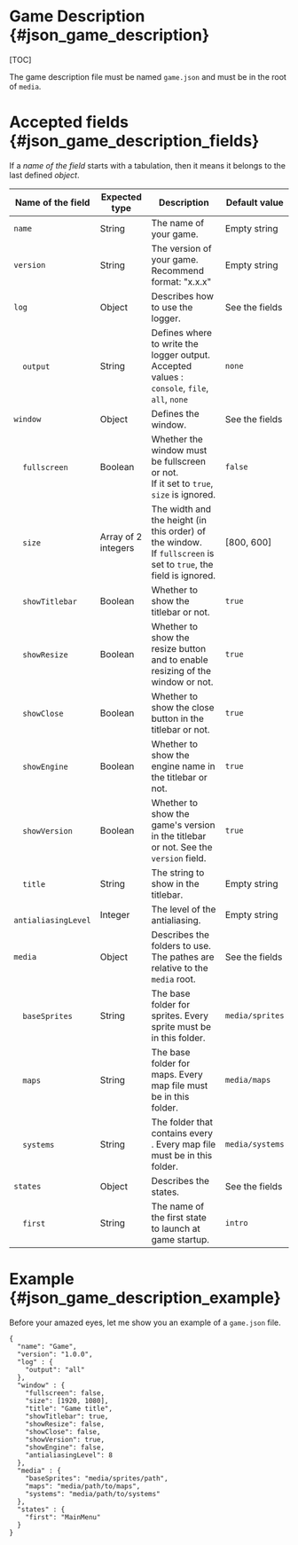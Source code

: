 Game Description      {#json_game_description}
===
[TOC]

The game description file must be named `game.json` and must be in the root of `media`.

# Accepted fields     {#json_game_description_fields}
If a _name of the field_ starts with a tabulation, then it means it belongs to the last defined _object_.

| Name of the field         | Expected type       | Description                                                                                                         | Default value  |
|-------------------        |---------------      |-----------------------------------------------------                                                                |----------------|
| `name`                    | String              | The name of your game.                                                                                              | Empty string   |
| `version`                 | String              | The version of your game. Recommend format: "x.x.x"                                                                 | Empty string   |
| `log`                     | Object              | Describes how to use the logger.                                                                                    | See the fields |
|  &emsp;`output`           | String              | Defines where to write the logger output.<br/>Accepted values : `console`, `file`, `all`, `none`                | `none`         |
| `window`                  | Object              | Defines the window.                                                                                                 | See the fields |
| &emsp;`fullscreen`        | Boolean             | Whether the window must be fullscreen or not.<br/>If it set to `true`, `size` is ignored.                          | `false`        |
| &emsp;`size`              | Array of 2 integers | The width and the height (in this order) of the window.<br/>If `fullscreen` is set to `true`, the field is ignored. | [800, 600]     |
| &emsp;`showTitlebar`      | Boolean             | Whether to show the titlebar or not.                                                                                | `true`         |
| &emsp;`showResize`        | Boolean             | Whether to show the resize button and to enable resizing of the window or not.                                      | `true`         |
| &emsp;`showClose`         | Boolean             | Whether to show the close button in the titlebar or not.                                                            | `true`         |
| &emsp;`showEngine`        | Boolean             | Whether to show the engine name in the titlebar or not.                                                             | `true`         |
| &emsp;`showVersion`       | Boolean             | Whether to show the game's version in the titlebar or not. See the `version` field.                               | `true`         |
| &emsp;`title`             | String              | The string to show in the titlebar.                                                                                 | Empty string   |
| &emsp;`antialiasingLevel` | Integer             | The level of the antialiasing.                                                                                      | Empty string   |
| `media`                   | Object              | Describes the folders to use. The pathes are relative to the `media` root.                                          | See the fields |
| &emsp;`baseSprites`       | String              | The base folder for sprites. Every sprite must be in this folder.                                                   | `media/sprites`|
| &emsp;`maps`              | String              | The base folder for maps. Every map file must be in this folder.                                                    | `media/maps`   |
| &emsp;`systems`           | String              | The folder that contains every . Every map file must be in this folder.                                             | `media/systems`|
| `states`                  | Object              | Describes the states.                                                                                               | See the fields |
| &emsp;`first`             | String              | The name of the first state to launch at game startup.                                                              | `intro`    |

# Example               {#json_game_description_example}
Before your amazed eyes, let me show you an example of a `game.json` file.

    {
      "name": "Game",
      "version": "1.0.0",
      "log" : {
        "output": "all"
      },
      "window" : {
        "fullscreen": false,
        "size": [1920, 1080],
        "title": "Game title",
        "showTitlebar": true,
        "showResize": false,
        "showClose": false,
        "showVersion": true,
        "showEngine": false,
        "antialiasingLevel": 8
      },
      "media" : {
        "baseSprites": "media/sprites/path",
        "maps": "media/path/to/maps",
        "systems": "media/path/to/systems"
      },
      "states" : {
        "first": "MainMenu"
      }
    }